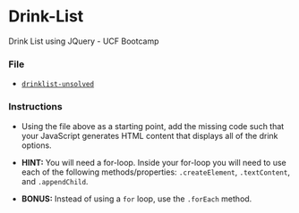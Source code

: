 # Drink-List
Drink List using JQuery - UCF Bootcamp

### File

* [`drinklist-unsolved`](Unsolved/drinklist-unsolved.html)

### Instructions

* Using the file above as a starting point, add the missing code such that your JavaScript generates HTML content that displays all of the drink options.

* **HINT:**  You will need a for-loop. Inside your for-loop you will need to use each of the following methods/properties: `.createElement`, `.textContent`, and `.appendChild`.

* **BONUS:** Instead of using a `for` loop, use the `.forEach` method.
